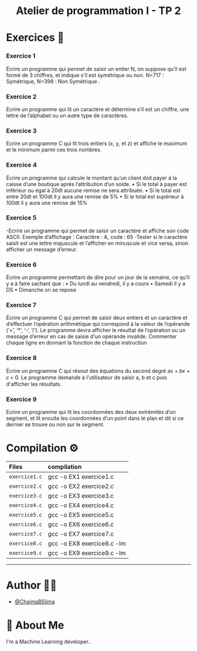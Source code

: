  <h1><p align="center"> Atelier de programmation I - TP 2  </h1></p></font>
 


# Exercices :pushpin:

### Exercice 1 
Écrire un programme qui permet de saisir un entier N, on suppose qu’il est formé de 3 chiffres, et indique s’il est symétrique ou non.
N=717 : Symétrique, N=398 : Non Symétrique .

### Exercice 2 
Ecrire un programme qui lit un caractère et détermine s’il est un chiffre, une lettre de l’alphabet ou un autre type de caractères.

### Exercice 3 
Ecrire un programme C qui lit trois entiers (x, y, et z) et affiche le maximum et le minimum parmi ces trois nombres.

### Exercice 4
Écrire un programme qui calcule le montant qu’un client doit payer à la caisse d’une boutique après l’attribution d’un solde.
• Si le total à payer est inférieur ou égal à 20dt aucune remise ne sera attribuée.
• Si le total est entre 20dt et 100dt il y aura une remise de 5%
• Si le total est supérieur à 100dt il y aura une remise de 15%

### Exercice 5 
-Ecrire un programme qui permet de saisir un caractère et affiche son code ASCII. Exemple d’affichage :
Caractère : A, code : 65
-Tester si le caractère saisit est une lettre majuscule et l’afficher en minuscule et vice versa, sinon afficher un message d’erreur.

### Exercice 6 
Écrire un programme permettant de dire pour un jour de la semaine, ce qu’il y a à faire sachant que :
• Du lundi au vendredi, il y a cours
• Samedi il y a DS
• Dimanche on se repose

### Exercice 7 
Écrire un programme C qui permet de saisir deux entiers et un caractère et d’effectuer l’opération arithmétique qui correspond à la valeur de l’opérande (‘+’, ‘*’, ‘-‘, ‘/’).
 Le programme devra afficher le résultat de l’opération ou un message d’erreur en cas de saisie d'un opérande invalide.
Commenter chaque ligne en donnant la fonction de chaque instruction

### Exercice 8 
Écrire un programme C qui résout des équations du second degré 𝑎𝑥 + 𝑏𝑥 + 𝑐 = 0.
Le programme demande à l'utilisateur de saisir a, b et c puis d'afficher les résultats.

### Exercice 9
Ecrire un programme qui lit les coordonnées des deux extrémités d’un segment, et lit ensuite les coordonnées d’un point dans le plan et dit si ce dernier se trouve ou non sur le segment.


# Compilation :gear:
| Files |  compilation              |
| :-------- |  :------------------------- |
| `exercice1.c` | gcc -o EX1 exercice1.c |
| `exercice2.c` | gcc -o EX2 exercice2.c |
| `exercice3.c` | gcc -o EX3 exercice3.c |
| `exercice4.c` | gcc -o EX4 exercice4.c |
| `exercice5.c` | gcc -o EX5 exercice5.c |
| `exercice6.c` | gcc -o EX6 exercice6.c |
| `exercice7.c` | gcc -o EX7 exercice7.c | 
| `exercice8.c` | gcc -o EX8 exercice8.c -lm |
| `exercice9.c` | gcc -o EX9 exercice9.c -lm |

***
# Author :woman_technologist:

- [@ChaimaBSlima](https://github.com/ChaimaBSlima)


# 🚀 About Me
I'm a Machine Learning developer..


